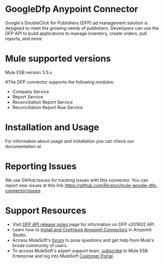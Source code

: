 # GoogleDfp Anypoint Connector

Google's DoubleClick for Publishers (DFP) ad management solution is designed to meet the growing needs of publishers. Developers can use the DFP API to build applications to manage inventory, create orders, pull reports, and more.

# Mule supported versions
Mule ESB version 3.5.x

#The DFP connector supports the following modules:
* Company Service
* Report Service
* Reconciliation Report Service
* Reconciliation Report Row Service

# Installation and Usage

For information about usage and installation you can check our documentation at

# Reporting Issues

We use GitHub:Issues for tracking issues with this connector. You can report new issues at this link https://github.com/Ricston/mule-google-dfp-connector/issues

# Support Resources

* Visit [DFP API release notes](https://developers.google.com/doubleclick-publishers/docs/rel_notes) page for information on DFP v201602 API.
* Learn how to [Install and Configure Anypoint Connectors](http://www.mulesoft.org/documentation/display/current/Connectors+User+Guide) in Anypoint Studio.
* Access MuleSoft's [forum](http://forum.mulesoft.org/mulesoft) to pose questions and get help from Mule's broad community of users.
* To access MuleSoft's expert support team, [subscribe](http://www.mulesoft.com/support-and-services/mule-esb-support-license-subscription) to Mule ESB Enterprise and log into MuleSoft [Customer Portal](http://www.mulesoft.com/support-login). 
